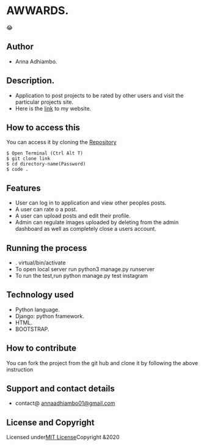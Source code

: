 # AWWARDS.
:joy:

## Author 
* Anna Adhiambo.

## Description.
* Application to post projects to be rated by other users and visit the particular projects site.
* Here is the [link]() to my website.

## How to access this

You can access it by cloning the [Repository](https://github.com/annaadhiambo/Awwards.git)
```
$ Open Terminal (Ctrl Alt T)
$ git clone link 
$ cd directory-name(Password)
$ code .
```

## Features
* User can log in to application and view other peoples posts.
* A user can rate o a post.
* A user can upload posts and edit their profile.
* Admin can regulate images uploaded by deleting from the admin dashboard as well as completely close a users account.

## Running the process
* . virtual/bin/activate
* To open local server run python3 manage.py runserver
* To run the test,run python manage.py test instagram

## Technology used
* Python language.
* Django: python framework.
* HTML.
* BOOTSTRAP.

## How to contribute
You can fork the project from the git hub and clone it by following the above instruction

## Support and contact details
* contact@ annaadhiambo01@gmail.com

## License and Copyright
Licensed under[MIT License](LICENSE)Copyright &2020